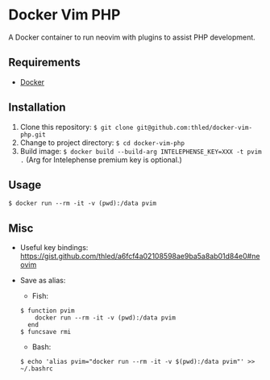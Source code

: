# Docker Vim PHP

A Docker container to run neovim with plugins to assist PHP development.

## Requirements

- [Docker][docker]

## Installation

1. Clone this repository: `$ git clone git@github.com:thled/docker-vim-php.git`
1. Change to project directory: `$ cd docker-vim-php`
1. Build image: `$ docker build --build-arg INTELEPHENSE_KEY=XXX -t pvim .` (Arg for Intelephense premium key is optional.)

## Usage

`$ docker run --rm -it -v (pwd):/data pvim`

## Misc

- Useful key bindings: <https://gist.github.com/thled/a6fcf4a02108598ae9ba5a8ab01d84e0#neovim>
- Save as alias:
  - Fish:

  ```shell
  $ function pvim
      docker run --rm -it -v (pwd):/data pvim
    end
  $ funcsave rmi
  ```

  - Bash:

  ```shell
  $ echo 'alias pvim="docker run --rm -it -v $(pwd):/data pvim"' >> ~/.bashrc
  ```

[docker]: https://docs.docker.com/install


